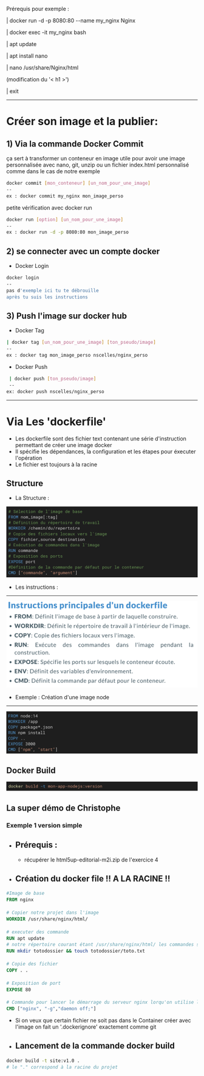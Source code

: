 Prérequis pour exemple : 

| docker run -d -p 8080:80 --name my_nginx Nginx

| docker exec -it my_nginx bash

| apt update

| apt install nano

| nano /usr/share/Nginx/html 

(modification du '< h1 >')

| exit 

---

# Créer son image et la publier:

## 1) Via la commande Docker Commit
ça sert à transformer un conteneur en image 
utile pour avoir une image personnalisée avec nano, git, unzip ou un fichier index.html personnalisé
comme dans le cas de notre exemple

```bash
docker commit [mon_conteneur] [un_nom_pour_une_image]
--
ex : docker commit my_nginx mon_image_perso
```
petite vérification avec docker run 
```bash
docker run [option] [un_nom_pour_une_image]
--
ex : docker run -d -p 8080:80 mon_image_perso
```

## 2) se connecter avec un compte docker 
- Docker Login 
```bash
docker login 
--
pas d'exemple ici tu te débrouille
après tu suis les instructions
```

## 3) Push l'image sur docker hub

- Docker Tag
```bash
| docker tag [un_nom_pour_une_image] [ton_pseudo/image]
--
ex : docker tag mon_image_perso nscelles/nginx_perso
```

- Docker Push 
```bash
 | docker push [ton_pseudo/image]
 --
ex: docker push nscelles/nginx_perso
```

---

# Via Les 'dockerfile'

- Les dockerfile sont des fichier text contenant une série d'instruction permettant de créer une image docker
- Il spécifie les dépendances, la configuration et les étapes pour éxecuter l'opération
- Le fichier est toujours à la racine

## Structure 

- La Structure :

![structure docker file](image.png)

- Les instructions :

---
![Instruction docker file](image-1.png)

- Exemple : Création d'une image node 

---

![Exemple docker file](image-2.png)

 ## Docker Build

![docker build ](image-3.png)

## La super démo de Christophe

### Exemple 1 version simple

- Prérequis : 
  - 
  - récupérer le html5up-editorial-m2i.zip de l'exercice 4

- Création du docker file ‼️ A LA RACINE ‼️
    -

```dockerfile
#Image de base
FROM nginx

# Copier notre projet dans l'image
WORKDIR /usr/share/nginx/html/

# executer des commande
RUN apt update
# notre répertoire courant étant /usr/share/nginx/html/ les commandes sont éxecuter dans ce répertoire
RUN mkdir totodossier && touch totodossier/toto.txt

# Copie des fichier
COPY . .

# Exposition de port
EXPOSE 80

# Commande pour lancer le démarrage du serveur nginx lorqu'on utilise l'image pour créer un conteneur 
CMD ["nginx", "-g","daemon off;"]
```

- Si on veux que certain fichier ne soit pas dans le Container créer avec l'image on fait un '.dockerignore' exactement comme git

- Lancement de la commande docker build
   -
```bash
docker build -t site:v1.0 .
# le "." correspond à la racine du projet
``` 




       